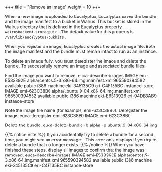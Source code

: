 +++
title = "Remove an Image"
weight = 10
+++

When a new image is uploaded to Eucalyptus, Eucalyptus saves the bundle and the image manifest to a bucket in Walrus. This bucket is stored in the Walrus directory that is defined in the Eucalyptus property `walrusbackend.storageDir` . The default value for this property is `/var/lib/eucalyptus/bukkits` . 

When you register an image, Eucalyptus creates the actual image file. Both the image manifest and the bundle must remain intact to run as an instance. 

To delete an image fully, you must deregister the image and delete the bundle. To successfully remove an image and associated bundle files: 

Find the image you want to remove. 
    euca-describe-images 
    IMAGE   emi-E533392E    alpha/centos.5-3.x86-64.img.manifest.xml    965590394582
    available   public   i386    machine eki-345135C9    eri-C4F135BC  instance-store
    IMAGE   emi-623C38B0  alpha/ubuntu.9-04.x86-64.img.manifest.xml   965590394582 
    available   public   i386    machine eki-E6B13926    eri-94DB3AB9  instance-store

Note the image file name (for example, emi-623C38B0). Deregister the image. 
    euca-deregister emi-623C38B0
    IMAGE   emi-623C38B0

Delete the bundle. 
    euca-delete-bundle -b alpha -p ubuntu.9-04.x86-64.img


{{% notice note %}}
If you accidentally try to delete a bundle for a second time, you might see an error message: . This error only displays if you try to delete a bundle that no longer exists. 
{{% /notice %}}
When you have finished these steps, display all images to confirm that the image was removed. 
    euca-describe-images 
    IMAGE   emi-E533392E    alpha/centos.5-3.x86-64.img.manifest.xml    965590394582
    available   public   i386    machine eki-345135C9    eri-C4F135BC  instance-store

